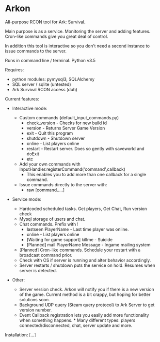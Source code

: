 # Arkon
All-purpose RCON tool for Ark: Survival.

Main purpose is as a service. Monitoring the server and adding features.
Cron-like commands give you great deal of control.

In addition this tool is interactive so you don't need a second instance
to issue commands to the server.

Runs in command line / terminal. Python v3.5

Requires:
- python modules: pymysql3, SQLAlchemy
- SQL server / sqlite (untested)
- Ark Survival RCON access (duh)

Current features:
- Interactive mode:
    * Custom commands (default_input_commands.py)
        * check_version - Checks for new build id
        * version - Returns Server Game Version
        * exit - Quit this program
        * shutdown - Shutdown server
        * online - List players online
        * restart - Restart server. Does so gently with saveworld and doExit
        * etc
    * Add your own commands with InputHandler.registerCommand('command',callback)
        * This enables you to add more than one callback for a single command.
    * Issue commands directly to the server with:
        * raw [command.....]
  
  
- Service mode:
    * Hardcoded scheduled tasks. Get players, Get Chat, Run version check
    * Mysql storage of users and chat.
    * Chat commands. Prefix with !
        * lastseen PlayerName - Last time player was online.
        * online - List players online
        * [Waiting for game support] killme - Suicide
        * [Planned] mail PlayerName Message - Ingame mailing system
    * [Planned] Cron-like commands. Schedule your restart with a broadcast command prior.
    * Check with OS if server is running and alter behavior accordingly.
    * Server restarts / shutdown puts the service on hold. Resumes when server is detected.
  
- Other:
  * Server version check. Arkon will notify you if there is a new version of the game. 
    Current method is a bit crappy, but hoping for better solutions soon.
  * Background UDP query (Steam query protocol) to Ark Server to get version number. 
  * Event Callback registration lets you easily add more functionality when something happens.
        * Many different types: players connected/disconnected, chat, server update and more.


Installation:
[...]
